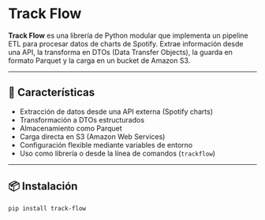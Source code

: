 # Track Flow

**Track Flow** es una librería de Python modular que implementa un pipeline ETL para procesar datos de charts de Spotify. Extrae información desde una API, la transforma en DTOs (Data Transfer Objects), la guarda en formato Parquet y la carga en un bucket de Amazon S3.

---

## 🚀 Características

- Extracción de datos desde una API externa (Spotify charts)
- Transformación a DTOs estructurados
- Almacenamiento como Parquet
- Carga directa en S3 (Amazon Web Services)
- Configuración flexible mediante variables de entorno
- Uso como librería o desde la línea de comandos (`trackflow`)

---

## 📦 Instalación

```bash
pip install track-flow
